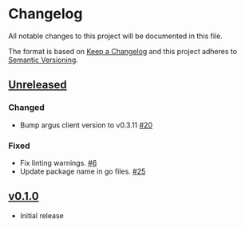# Changelog
All notable changes to this project will be documented in this file.

The format is based on [Keep a Changelog](http://keepachangelog.com/en/1.0.0/)
and this project adheres to [Semantic Versioning](http://semver.org/spec/v2.0.0.html).

## [Unreleased]
### Changed
- Bump argus client version to v0.3.11 [#20](https://github.com/xmidt-org/ancla/pull/20)
### Fixed
- Fix linting warnings. [#6](https://github.com/xmidt-org/ancla/pull/6)
- Update package name in go files. [#25](https://github.com/xmidt-org/ancla/pull/25)

## [v0.1.0]
- Initial release

[Unreleased]: https://github.com/xmidt-org/ancla/compare/v0.1.0..HEAD
[v0.1.0]: https://github.com/xmidt-org/ancla/compare/0.0.0...v0.1.0
